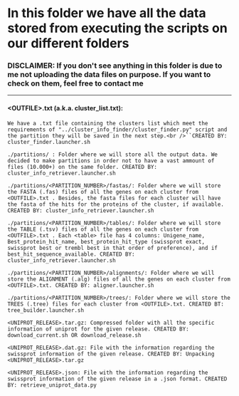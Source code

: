 
# In this folder we have all the data stored from executing the scripts on our different folders
### DISCLAIMER: If you don't see anything in this folder is due to me not uploading the data files on purpose. If you want to check on them, feel free to contact me
_____________________________________________________________________________________________________________________________
#### &#60;OUTFILE>.txt (a.k.a. cluster_list.txt):
`We have a .txt file containing the clusters list which meet the requirements of "../cluster_info_finder/cluster_finder.py" script and the partition they will be saved in the next step.<br />``CREATED BY: cluster_finder.launcher.sh`

`./partitions/ : Folder where we will store all the output data. We decided to make partitions in order not to have a vast ammount of files (10.000+) on the same folder.
	CREATED BY: cluster_info_retriever.launcher.sh`

`./partitions/<PARTITION_NUMBER>/fastas/: Folder where we will store the FASTA (.fas) files of all the genes on each cluster from <OUTFILE>.txt . Besides, the fasta files for each cluster will have the fasta of the hits for the proteins of the cluster, if available.
	CREATED BY: cluster_info_retriever.launcher.sh`

`./partitions/<PARTITION_NUMBER>/tables/: Folder where we will store the TABLE (.tsv) files of all the genes on each cluster from <OUTFILE>.txt . Each <table> file has 4 columns: Unigene_name, Best_protein_hit_name, best_protein_hit_type (swissprot exact, swissprot best or trembl best in that order of preference), and if best_hit_sequence_available.
	CREATED BY: cluster_info_retriever.launcher.sh`

`./partitions/<PARTITION_NUMBER>/alignments/: Folder where we will store the ALIGNMENT (.alg) files of all the genes on each cluster from <OUTFILE>.txt.
	CREATED BY: aligner.launcher.sh`

`./partitions/<PARTITION_NUMBER>/trees/: Folder where we will store the TREES (.tree) files for each cluster from <OUTFILE>.txt.
	CREATED BT: tree_builder.launcher.sh`

`<UNIPROT_RELEASE>.tar.gz: Compressed folder with all the specific information of uniprot for the given release.
	CREATED BY: download_current.sh OR download_release.sh`

`<UNIPROT_RELEASE>.dat.gz: File with the information regarding the swissprot information of the given release.
	CREATED BY: Unpacking <UNIPROT_RELEASE>.tar.gz`

`<UNIPROT_RELEASE>.json: File with the information regarding the swissprot information of the given release in a .json format.
	CREATED BY: retrieve_uniprot_data.py`
